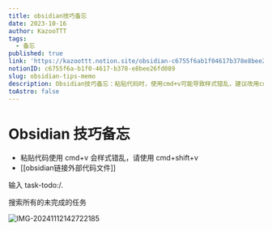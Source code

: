 ```yaml
---
title: obsidian技巧备忘
date: 2023-10-16
author: KazooTTT
tags:
  - 备忘
published: true
link: 'https://kazoottt.notion.site/obsidian-c6755f6ab1f04617b378e8bee26fd089'
notionID: c6755f6a-b1f0-4617-b378-e8bee26fd089
slug: obsidian-tips-memo
description: Obsidian技巧备忘：粘贴代码时，使用cmd+v可能导致样式错乱，建议改用cmd+shift+v。同时，可以利用Obsidian链接外部代码文件。
toAstro: false
---
```


# Obsidian 技巧备忘

- 粘贴代码使用 cmd+v 会样式错乱，请使用 cmd+shift+v
- [[obsidian链接外部代码文件]]

输入 task-todo:/.

搜索所有的未完成的任务

![IMG-20241112142722185](https://pictures.kazoottt.top/2024/11/20241125-02d83f6aed54ab4f9a48d839a8caa803.png)
